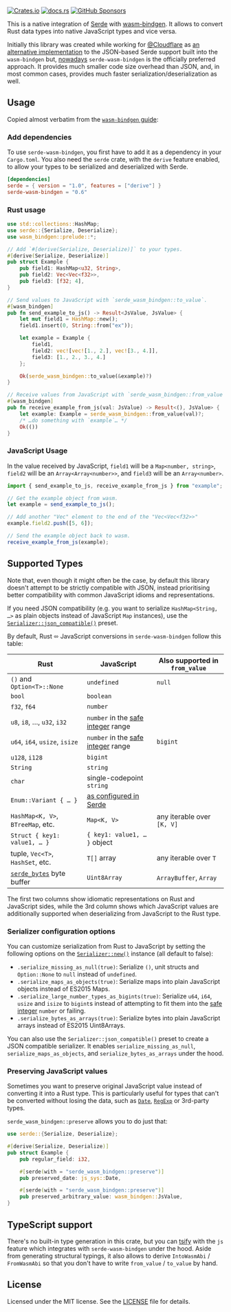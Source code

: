 [![Crates.io](https://img.shields.io/crates/d/serde-wasm-bindgen?logo=rust)](https://crates.io/crates/serde-wasm-bindgen)
[![docs.rs](https://img.shields.io/docsrs/serde-wasm-bindgen)](https://docs.rs/serde-wasm-bindgen/)
[![GitHub Sponsors](https://img.shields.io/github/sponsors/rreverser)](https://github.com/sponsors/RReverser)

This is a native integration of [Serde](https://serde.rs/) with [wasm-bindgen](https://github.com/rustwasm/wasm-bindgen). It allows to convert Rust data types into native JavaScript types and vice versa.

Initially this library was created while working for [@Cloudflare](https://github.com/cloudflare) as [an alternative implementation](https://github.com/rustwasm/wasm-bindgen/issues/1258) to the JSON-based Serde support built into the `wasm-bindgen` but, [nowadays](https://github.com/rustwasm/wasm-bindgen/pull/3031) `serde-wasm-bindgen` is the officially preferred approach. It provides much smaller code size overhead than JSON, and, in most common cases, provides much faster serialization/deserialization as well.

## Usage

Copied almost verbatim from the [`wasm-bindgen` guide](https://rustwasm.github.io/wasm-bindgen/reference/arbitrary-data-with-serde.html#serializing-and-deserializing-arbitrary-data-into-and-from-jsvalue-with-serde):

### Add dependencies

To use `serde-wasm-bindgen`, you first have to add it as a dependency in your
`Cargo.toml`. You also need the `serde` crate, with the `derive` feature
enabled, to allow your types to be serialized and deserialized with Serde.

```toml
[dependencies]
serde = { version = "1.0", features = ["derive"] }
serde-wasm-bindgen = "0.6"
```

### Rust usage

```rust
use std::collections::HashMap;
use serde::{Serialize, Deserialize};
use wasm_bindgen::prelude::*;

// Add `#[derive(Serialize, Deserialize)]` to your types.
#[derive(Serialize, Deserialize)]
pub struct Example {
    pub field1: HashMap<u32, String>,
    pub field2: Vec<Vec<f32>>,
    pub field3: [f32; 4],
}

// Send values to JavaScript with `serde_wasm_bindgen::to_value`.
#[wasm_bindgen]
pub fn send_example_to_js() -> Result<JsValue, JsValue> {
    let mut field1 = HashMap::new();
    field1.insert(0, String::from("ex"));

    let example = Example {
        field1,
        field2: vec![vec![1., 2.], vec![3., 4.]],
        field3: [1., 2., 3., 4.]
    };

    Ok(serde_wasm_bindgen::to_value(&example)?)
}

// Receive values from JavaScript with `serde_wasm_bindgen::from_value`.
#[wasm_bindgen]
pub fn receive_example_from_js(val: JsValue) -> Result<(), JsValue> {
    let example: Example = serde_wasm_bindgen::from_value(val)?;
    /* …do something with `example`… */
    Ok(())
}
```

### JavaScript Usage

In the value received by JavaScript, `field1` will be a `Map<number, string>`,
`field2` will be an `Array<Array<number>>`, and `field3` will be an `Array<number>`.

```js
import { send_example_to_js, receive_example_from_js } from "example";

// Get the example object from wasm.
let example = send_example_to_js();

// Add another "Vec" element to the end of the "Vec<Vec<f32>>"
example.field2.push([5, 6]);

// Send the example object back to wasm.
receive_example_from_js(example);
```

## Supported Types

Note that, even though it might often be the case, by default this library doesn't attempt
to be strictly compatible with JSON, instead prioritising better
compatibility with common JavaScript idioms and representations.

If you need JSON compatibility (e.g. you want to serialize `HashMap<String, …>`
as plain objects instead of JavaScript `Map` instances), use the
[`Serializer::json_compatible()`](https://docs.rs/serde-wasm-bindgen/latest/serde_wasm_bindgen/struct.Serializer.html#method.json_compatible) preset.

By default, Rust ⬄ JavaScript conversions in `serde-wasm-bindgen` follow this table:

| Rust                              | JavaScript                           | Also supported in `from_value` |
|-----------------------------------|--------------------------------------|--------------------------------|
| `()` and `Option<T>::None`        | `undefined`                          | `null`                         |
| `bool`                            | `boolean`                            |                                |
| `f32`, `f64`                      | `number`                             |                                |
| `u8`, `i8`, …, `u32`, `i32`       | `number` in the [safe integer] range |                                |
| `u64`, `i64`, `usize`, `isize`    | `number` in the [safe integer] range | `bigint`                       |
| `u128`, `i128`                    | `bigint`                             |                                |
| `String`                          | `string`                             |                                |
| `char`                            | single-codepoint `string`            |                                |
| `Enum::Variant { … }`             | [as configured in Serde]             |                                |
| `HashMap<K, V>`, `BTreeMap`, etc. | `Map<K, V>`                          | any iterable over `[K, V]`     |
| `Struct { key1: value1, … }`      | `{ key1: value1, … }` object         |                                |
| tuple, `Vec<T>`, `HashSet`, etc.  | `T[]` array                          | any iterable over `T`          |
| [`serde_bytes`] byte buffer       | `Uint8Array`                         | `ArrayBuffer`, `Array`         |

[as configured in Serde]: https://serde.rs/enum-representations.html
[safe integer]: https://developer.mozilla.org/en-US/docs/Web/JavaScript/Reference/Global_Objects/Number/isSafeInteger
[`serde_bytes`]: https://github.com/serde-rs/bytes

The first two columns show idiomatic representations on Rust and JavaScript sides, while the 3rd column shows which JavaScript values
are additionally supported when deserializing from JavaScript to the Rust type.

### Serializer configuration options

You can customize serialization from Rust to JavaScript by setting the following options on the [`Serializer::new()`](https://docs.rs/serde-wasm-bindgen/latest/serde_wasm_bindgen/struct.Serializer.html) instance (all default to false):

- `.serialize_missing_as_null(true)`: Serialize `()`, unit structs and `Option::None` to `null` instead of `undefined`.
- `.serialize_maps_as_objects(true)`: Serialize maps into plain JavaScript objects instead of ES2015 Maps.
- `.serialize_large_number_types_as_bigints(true)`: Serialize `u64`, `i64`, `usize` and `isize` to `bigint`s instead of attempting to fit them into the [safe integer] `number` or failing.
- `.serialize_bytes_as_arrays(true)`: Serialize bytes into plain JavaScript arrays instead of ES2015 Uint8Arrays.

You can also use the `Serializer::json_compatible()` preset to create a JSON compatible serializer. It enables `serialize_missing_as_null`, `serialize_maps_as_objects`, and `serialize_bytes_as_arrays` under the hood.

### Preserving JavaScript values

Sometimes you want to preserve original JavaScript value instead of converting it into a Rust type. This is particularly useful for types that can't be converted without losing the data, such as [`Date`](https://docs.rs/js-sys/latest/js_sys/struct.Date.html), [`RegExp`](https://docs.rs/js-sys/latest/js_sys/struct.RegExp.html) or 3rd-party types.

`serde_wasm_bindgen::preserve` allows you to do just that:

```rust
use serde::{Serialize, Deserialize};

#[derive(Serialize, Deserialize)]
pub struct Example {
    pub regular_field: i32,

    #[serde(with = "serde_wasm_bindgen::preserve")]
    pub preserved_date: js_sys::Date,

    #[serde(with = "serde_wasm_bindgen::preserve")]
    pub preserved_arbitrary_value: wasm_bindgen::JsValue,
}
```

## TypeScript support

There's no built-in type generation in this crate, but you can [tsify](https://github.com/madonoharu/tsify) with the `js` feature which integrates with `serde-wasm-bindgen` under the hood. Aside from generating structural typings, it also allows to derive `IntoWasmAbi` / `FromWasmAbi` so that you don't have to write `from_value` / `to_value` by hand.

## License

Licensed under the MIT license. See the
[LICENSE](https://github.com/RReverser/serde-wasm-bindgen/blob/master/LICENSE)
file for details.
